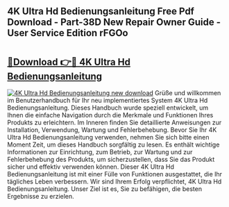 ## 4K Ultra Hd Bedienungsanleitung Free Pdf Download - Part-38D New Repair Owner Guide - User Service Edition rFGOo

# <h2><a href="http://df0tuof.blite.top/?on=4K+Ultra+Hd+Bedienungsanleitung">🔗Download 👉🔴 4K Ultra Hd Bedienungsanleitung</a></h2>

[![4K Ultra Hd Bedienungsanleitung new download](https://i.imgur.com/lujVjoI.png)](http://df0tuof.blite.top/?on=4K+Ultra+Hd+Bedienungsanleitung)
Grüße und willkommen im Benutzerhandbuch für Ihr neu implementiertes System 4K Ultra Hd Bedienungsanleitung. Dieses Handbuch wurde speziell entwickelt, um Ihnen die einfache Navigation durch die Merkmale und Funktionen Ihres Produkts zu erleichtern. Im Inneren finden Sie detaillierte Anweisungen zur Installation, Verwendung, Wartung und Fehlerbehebung. Bevor Sie Ihr 4K Ultra Hd Bedienungsanleitung verwenden, nehmen Sie sich bitte einen Moment Zeit, um dieses Handbuch sorgfältig zu lesen. Es enthält wichtige Informationen zur Einrichtung, zum Betrieb, zur Wartung und zur Fehlerbehebung des Produkts, um sicherzustellen, dass Sie das Produkt sicher und effektiv verwenden können. Dieser 4K Ultra Hd Bedienungsanleitung ist mit einer Fülle von Funktionen ausgestattet, die Ihr tägliches Leben verbessern. Wir sind Ihrem Erfolg verpflichtet, 4K Ultra Hd Bedienungsanleitung. Unser Ziel ist es, Sie zu befähigen, die besten Ergebnisse zu erzielen.
